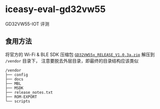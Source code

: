 # iceasy-eval-gd32vw55

GD32VW55-IOT 评测

## 食用方法

将官方的 Wi-Fi & BLE SDK 压缩包 [`GD32VW55x_RELEASE_V1.0.3a.zip`][sdk] 解压到 `/vendor` 目录下，
注意要脱去外层目录，即最终的目录结构应该类似

```
/vendor
├── config
├── docs
├── MBL
├── MSDK
├── release_notes.txt
├── ROM-EXPORT
└── scripts
```

[sdk]: https://gd32mcu.com/cn/download/7?kw=GD32VW5
